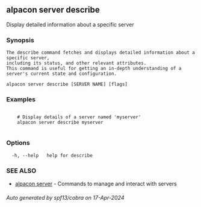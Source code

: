 ## alpacon server describe

Display detailed information about a specific server

### Synopsis


	The describe command fetches and displays detailed information about a specific server, 
	including its status, and other relevant attributes. 
	This command is useful for getting an in-depth understanding of a server's current state and configuration.
	

```
alpacon server describe [SERVER NAME] [flags]
```

### Examples

```
 
	# Display details of a server named 'myserver'
  	alpacon server describe myserver
	
```

### Options

```
  -h, --help   help for describe
```

### SEE ALSO

* [alpacon server](alpacon_server.md)	 - Commands to manage and interact with servers

###### Auto generated by spf13/cobra on 17-Apr-2024
